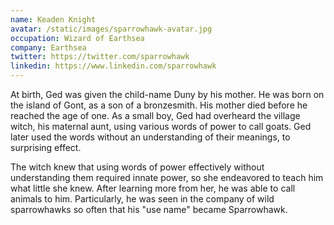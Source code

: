 ```yaml
---
name: Keaden Knight
avatar: /static/images/sparrowhawk-avatar.jpg
occupation: Wizard of Earthsea
company: Earthsea
twitter: https://twitter.com/sparrowhawk
linkedin: https://www.linkedin.com/sparrowhawk
---
```


At birth, Ged was given the child-name Duny by his mother. He was born on the island of Gont, as a son of a bronzesmith. His mother died before he reached the age of one. As a small boy, Ged had overheard the village witch, his maternal aunt, using various words of power to call goats. Ged later used the words without an understanding of their meanings, to surprising effect.

The witch knew that using words of power effectively without understanding them required innate power, so she endeavored to teach him what little she knew. After learning more from her, he was able to call animals to him. Particularly, he was seen in the company of wild sparrowhawks so often that his "use name" became Sparrowhawk.
